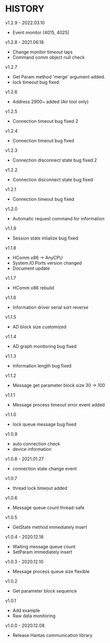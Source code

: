 ﻿HISTORY
=======

v1.2.9 - 2022.03.10

- Event monitor (4015, 4025)

v1.2.8 - 2021.06.18

- Change monitor timeout laps
- Command comm object null check

v1.2.7

- Get Param method 'merge' argument added.
- lock timeout bug fixed.

v1.2.6

- Address 2900~ added (Air tool only)

v1.2.5

- Connection timeout bug fixed 2

v1.2.4

- Connection timeout bug fixed

v1.2.3

- Connection disconnect state bug fixed 2

v1.2.2

- Connection disconnect state bug fixed

v1.2.1

- Connection timeout bug fixed

v1.2.0

- Automatic request command for information

v1.1.9

- Session state intialize bug fixed

v1.1.8

- HComm x86 -> AnyCPU
- System.IO.Ports version changed
- Document update

v1.1.7

- HComm x86 rebuild

v1.1.6

- Information driver serial sort reverse

v1.1.5

- AD block size customized

v1.1.4

- AD graph monitoring bug fixed

v1.1.3

- Information length bug fixed

v1.1.2

- Message get parameter block size 30 -> 100

v1.1.1

- Message process timeout error event added

v1.1.0

- lock queue message bug fixed

v1.0.9

- auto connection check
- device information

v1.0.8 - 2021.01.27

- connection state change event

v1.0.7

- thread lock timeout added

v1.0.6

- Message queue count thread-safe

v1.0.5

- GetState method immediately insert

v1.0.4 - 2020.12.18

- Waiting message queue count
- SetParam immediately insert

v1.0.3 - 2020.12.10

- Message process queue size flexible

v1.0.2

- Get parameter block sequence

v1.0.1

- Add example
- Raw data monitoring

v1.0.0 - 2020.12.08

- Release Hantas communication library
